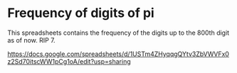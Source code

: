 # Frequency of digits of pi

This spreadsheets contains the frequency of the digits up to the 800th digit as of now. RIP 7.

https://docs.google.com/spreadsheets/d/1USTm4ZHyqqgQYtv3ZbVWVFx0z2Sd70itscWW1pCg1oA/edit?usp=sharing

